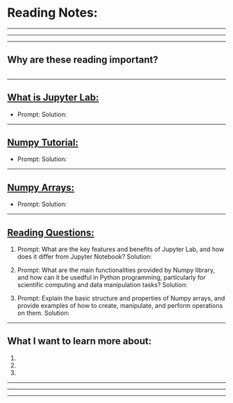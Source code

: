 # **Reading Notes:**

---
---
---

## Why are these reading important?

```
```

---

## [**What is Jupyter Lab:**](https://jupyterlab.readthedocs.io/en/stable/getting_started/overview.html)

* Prompt:
  Solution:


---

## [**Numpy Tutorial:**](https://www.dataquest.io/blog/numpy-tutorial-python/)

* Prompt: 
  Solution:


---

## [**Numpy Arrays:**](https://www.tutorialspoint.com/numpy/index.htm)

* Prompt: 
  Solution: 

---


## [**Reading Questions:**]()

1. Prompt: What are the key features and benefits of Jupyter Lab, and how does it differ from Jupyter Notebook?
  Solution: 

1. Prompt: What are the main functionalities provided by Numpy library, and how can it be usedful in Python programming, particularly for scientific computing and data manipulation tasks?
  Solution:

1. Prompt: Explain the basic structure and properties of Numpy arrays, and provide examples of how to create, manipulate, and perform operations on them.
  Solution:

---

## **What I want to learn more about:**

1.
1.
1.

---
---
---
